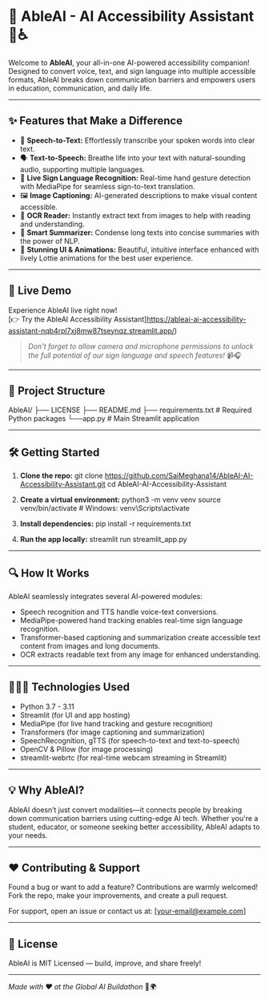 # 🎉 AbleAI - AI Accessibility Assistant 🤖♿

Welcome to **AbleAI**, your all-in-one AI-powered accessibility companion! Designed to convert voice, text, and sign language into multiple accessible formats, AbleAI breaks down communication barriers and empowers users in education, communication, and daily life.

---

## ✨ Features that Make a Difference

- 🎤 **Speech-to-Text:** Effortlessly transcribe your spoken words into clear text.
- 🗣️ **Text-to-Speech:** Breathe life into your text with natural-sounding audio, supporting multiple languages.
- 🤟 **Live Sign Language Recognition:** Real-time hand gesture detection with MediaPipe for seamless sign-to-text translation.
- 🖼️ **Image Captioning:** AI-generated descriptions to make visual content accessible.
- 📜 **OCR Reader:** Instantly extract text from images to help with reading and understanding.
- 📝 **Smart Summarizer:** Condense long texts into concise summaries with the power of NLP.
- 🎨 **Stunning UI & Animations:** Beautiful, intuitive interface enhanced with lively Lottie animations for the best user experience.

---

## 🚀 Live Demo

Experience AbleAI live right now!  
[👉 Try the AbleAI Accessibility Assistant]https://ableai-ai-accessibility-assistant-nqb4rpl7xj8mw87tseynqz.streamlit.app/)  

> *Don't forget to allow camera and microphone permissions to unlock the full potential of our sign language and speech features!* 📹🎧

---

## 📁 Project Structure

AbleAI/
├── LICENSE
├── README.md
├── requirements.txt # Required Python packages
└──app.py # Main Streamlit application


---

## 🛠️ Getting Started

1. **Clone the repo:**
git clone https://github.com/SaiMeghana14/AbleAI-AI-Accessibility-Assistant.git
cd AbleAI-AI-Accessibility-Assistant


2. **Create a virtual environment:**
python3 -m venv venv
source venv/bin/activate # Windows: venv\Scripts\activate


3. **Install dependencies:**
pip install -r requirements.txt


4. **Run the app locally:**
streamlit run streamlit_app.py

---

## 🔍 How It Works

AbleAI seamlessly integrates several AI-powered modules:  
- Speech recognition and TTS handle voice-text conversions.  
- MediaPipe-powered hand tracking enables real-time sign language recognition.  
- Transformer-based captioning and summarization create accessible text content from images and long documents.  
- OCR extracts readable text from any image for enhanced understanding.

---

## 👩🏻‍💻 Technologies Used

- Python 3.7 - 3.11
- Streamlit (for UI and app hosting)
- MediaPipe (for live hand tracking and gesture recognition)
- Transformers (for image captioning and summarization)
- SpeechRecognition, gTTS (for speech-to-text and text-to-speech)
- OpenCV & Pillow (for image processing)
- streamlit-webrtc (for real-time webcam streaming in Streamlit)

---
## 💡 Why AbleAI?

AbleAI doesn’t just convert modalities—it connects people by breaking down communication barriers using cutting-edge AI tech. Whether you're a student, educator, or someone seeking better accessibility, AbleAI adapts to your needs.

---

## ❤️ Contributing & Support

Found a bug or want to add a feature? Contributions are warmly welcomed! Fork the repo, make your improvements, and create a pull request.  

For support, open an issue or contact us at: [your-email@example.com]

---

## 📜 License

AbleAI is MIT Licensed — build, improve, and share freely!

---

*Made with ❤️ at the Global AI Buildathon* 🎉🌍
